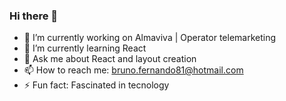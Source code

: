 ### Hi there 👋

- 🔭 I’m currently working on Almaviva | Operator telemarketing
- 🌱 I’m currently learning React
- 💬 Ask me about React and layout creation
- 📫 How to reach me: bruno.fernando81@hotmail.com
- ⚡ Fun fact: Fascinated in tecnology
